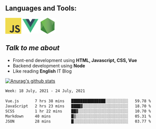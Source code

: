 ## **Languages and Tools:**      
<code><img height="50" src="https://raw.githubusercontent.com/github/explore/80688e429a7d4ef2fca1e82350fe8e3517d3494d/topics/javascript/javascript.png"></code>
<code><img height="50"  src="https://raw.githubusercontent.com/github/explore/80688e429a7d4ef2fca1e82350fe8e3517d3494d/topics/vue/vue.png"></code>
<code><img height="50"  src="https://raw.githubusercontent.com/github/explore/80688e429a7d4ef2fca1e82350fe8e3517d3494d/topics/nodejs/nodejs.png"></code>

## *Talk to me about*
- Front-end development using **HTML, Javascript, CSS, Vue**
- Backend development using **Node**
- Like reading **English** IT Blog    

[![Anurag's github stats](https://github-readme-stats.vercel.app/api?username=qdi5)](https://github.com/anuraghazra/github-readme-stats)    

<!--START_SECTION:waka-->
```text
Week: 18 July, 2021 - 24 July, 2021

Vue.js       7 hrs 38 mins   ███████████████░░░░░░░░░░   59.78 % 
JavaScript   2 hrs 23 mins   ████▓░░░░░░░░░░░░░░░░░░░░   18.70 % 
SCSS         1 hr 22 mins    ██▓░░░░░░░░░░░░░░░░░░░░░░   10.70 % 
Markdown     40 mins         █▒░░░░░░░░░░░░░░░░░░░░░░░   05.31 % 
JSON         28 mins         █░░░░░░░░░░░░░░░░░░░░░░░░   03.77 % 
```
<!--END_SECTION:waka-->
